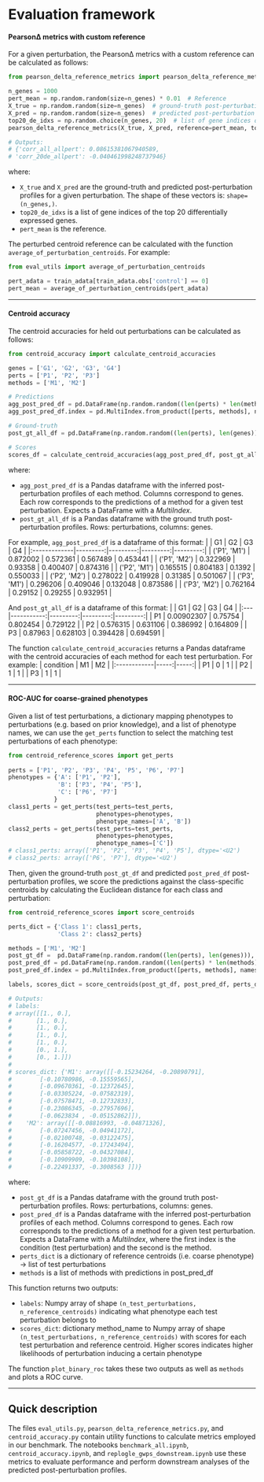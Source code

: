 # Evaluation framework

#### PearsonΔ metrics with custom reference

For a given perturbation, the PearsonΔ metrics with a custom reference can be calculated as follows:
```python
from pearson_delta_reference_metrics import pearson_delta_reference_metrics

n_genes = 1000
pert_mean = np.random.random(size=n_genes) * 0.01  # Reference
X_true = np.random.random(size=n_genes)  # ground-truth post-perturbation profiles for a given perturbation, shape=(n_genes,).
X_pred = np.random.random(size=n_genes)  # predicted post-perturbation profiles for a given perturbation, shape=(n_genes,).
top20_de_idxs = np.random.choice(n_genes, 20)  # list of gene indices of the top 20 differentially expressed genes.
pearson_delta_reference_metrics(X_true, X_pred, reference=pert_mean, top20_de_idxs=top20_de_idxs)

# Outputs:
# {'corr_all_allpert': 0.08615381067940589,
# 'corr_20de_allpert': -0.040461998248737946}
```
where:
* `X_true` and `X_pred` are the ground-truth and predicted post-perturbation profiles for a given perturbation. The shape of these vectors is: `shape=(n_genes,)`.
* `top20_de_idxs` is a list of gene indices of the top 20 differentially expressed genes.
* `pert_mean` is the reference.

The perturbed centroid reference can be calculated with the function `average_of_perturbation_centroids`. For example:
```python
from eval_utils import average_of_perturbation_centroids

pert_adata = train_adata[train_adata.obs['control'] == 0]
pert_mean = average_of_perturbation_centroids(pert_adata)
```

---

#### Centroid accuracy

The centroid accuracies for held out perturbations can be calculated as follows:
```python
from centroid_accuracy import calculate_centroid_accuracies

genes = ['G1', 'G2', 'G3', 'G4']
perts = ['P1', 'P2', 'P3']
methods = ['M1', 'M2']

# Predictions
agg_post_pred_df = pd.DataFrame(np.random.random((len(perts) * len(methods), len(genes))), columns=genes)
agg_post_pred_df.index = pd.MultiIndex.from_product([perts, methods], names=['condition', 'method'])

# Ground-truth
post_gt_all_df = pd.DataFrame(np.random.random((len(perts), len(genes))), index=perts, columns=genes)

# Scores
scores_df = calculate_centroid_accuracies(agg_post_pred_df, post_gt_all_df)
```
where:
* `agg_post_pred_df` is a Pandas dataframe with the inferred post-perturbation profiles of each method. Columns correspond to genes. Each row corresponds to the predictions of a method for a given test perturbation. Expects a DataFrame with a _MultiIndex_.
* `post_gt_all_df` is a Pandas dataframe with the ground truth post-perturbation profiles. Rows: perturbations, columns: genes.

For example, `agg_post_pred_df` is a dataframe of this format:
|              |       G1 |       G2 |       G3 |       G4 |
|:-------------|---------:|---------:|---------:|---------:|
| ('P1', 'M1') | 0.872002 | 0.572361 | 0.567489 | 0.453441 |
| ('P1', 'M2') | 0.322969 | 0.93358  | 0.400407 | 0.874316 |
| ('P2', 'M1') | 0.165515 | 0.804183 | 0.1392   | 0.550033 |
| ('P2', 'M2') | 0.278022 | 0.419928 | 0.31385  | 0.501067 |
| ('P3', 'M1') | 0.296206 | 0.409046 | 0.132048 | 0.873586 |
| ('P3', 'M2') | 0.762164 | 0.29152  | 0.29255  | 0.932951 |

And `post_gt_all_df` is  a dataframe of this format:
|    |         G1 |       G2 |       G3 |       G4 |
|:---|-----------:|---------:|---------:|---------:|
| P1 | 0.00902307 | 0.75754  | 0.802454 | 0.729122 |
| P2 | 0.576315   | 0.631106 | 0.386992 | 0.164809 |
| P3 | 0.87963    | 0.628103 | 0.394428 | 0.694591 |

The function `calculate_centroid_accuracies` returns a Pandas dataframe with the centroid accuracies of each method for each test perturbation. For example:
| condition   |   M1 |   M2 |
|:------------|-----:|-----:|
| P1          |    0 |    1 |
| P2          |    1 |    1 |
| P3          |    1 |    1 |

---

#### ROC-AUC for coarse-grained phenotypes
Given a list of test perturbations, a dictionary mapping phenotypes to perturbations (e.g. based on prior knowledge), and a list of phenotype names, we can use the `get_perts` function to select the matching test perturbations of each phenotype:
```python
from centroid_reference_scores import get_perts
 
perts = ['P1', 'P2', 'P3', 'P4', 'P5', 'P6', 'P7']
phenotypes = {'A': ['P1', 'P2'],
              'B': ['P3', 'P4', 'P5'],
              'C': ['P6', 'P7']
             }
class1_perts = get_perts(test_perts=test_perts,
                         phenotypes=phenotypes, 
                         phenotype_names=['A', 'B'])
class2_perts = get_perts(test_perts=test_perts,
                         phenotypes=phenotypes, 
                         phenotype_names=['C'])
# class1_perts: array(['P1', 'P2', 'P3', 'P4', 'P5'], dtype='<U2')
# class2_perts: array(['P6', 'P7'], dtype='<U2')
```

Then, given the ground-truth `post_gt_df` and predicted `post_pred_df` post-perturbation profiles, we score the predictions against the class-specific centroids by calculating the Euclidean distance for each class and perturbation:

```python
from centroid_reference_scores import score_centroids

perts_dict = {'Class 1': class1_perts,
              'Class 2': class2_perts}

methods = ['M1', 'M2']
post_gt_df =  pd.DataFrame(np.random.random((len(perts), len(genes))), index=perts, columns=genes)
post_pred_df = pd.DataFrame(np.random.random((len(perts) * len(methods), len(genes))), columns=genes)
post_pred_df.index = pd.MultiIndex.from_product([perts, methods], names=['condition', 'method'])

labels, scores_dict = score_centroids(post_gt_df, post_pred_df, perts_dict, methods=methods)

# Outputs:
# labels:
# array([[1., 0.],
#       [1., 0.],
#       [1., 0.],
#       [1., 0.],
#       [1., 0.],
#       [0., 1.],
#       [0., 1.]])
#
# scores_dict: {'M1': array([[-0.15234264, -0.20890791],
#        [-0.10780986, -0.15559565],
#        [-0.09670361, -0.12372645],
#        [-0.03305224, -0.07582319],
#        [-0.07578471, -0.12732833],
#        [-0.23086345, -0.27957696],
#        [-0.0623834 , -0.05152862]]),
#    'M2': array([[-0.08816993, -0.04871326],
#        [-0.07247456, -0.04941172],
#        [-0.02100748, -0.03122475],
#        [-0.16204577, -0.17243494],
#        [-0.05858722, -0.04327084],
#        [-0.10909909, -0.10398108],
#        [-0.22491337, -0.3008563 ]])}
```

where:
* `post_gt_df` is a Pandas dataframe with the ground truth post-perturbation profiles. Rows: perturbations, columns: genes.
* `post_pred_df` is a Pandas dataframe with the inferred post-perturbation profiles of each method. Columns correspond to genes. Each row corresponds to the predictions of a method for a given test perturbation. Expects a DataFrame with a _MultiIndex_, where the first index is the condition (test perturbation) and the second is the method.
* `perts_dict` is a dictionary of reference centroids (i.e. coarse phenotype) -> list of test perturbations
* `methods` is a list of methods with predictions in post_pred_df

This function returns two outputs:
* `labels`: Numpy array of shape `(n_test_perturbations, n_reference_centroids)` indicating what phenotype each test perturbation belongs to
* `scores_dict`: dictionary method_name to Numpy array of shape `(n_test_perturbations, n_reference_centroids)` with scores for each test perturbation and reference centroid. Higher scores indicates higher likelihoods of perturbation inducing a certain phenotype

The function `plot_binary_roc` takes these two outputs as well as `methods` and plots a ROC curve.

---
## Quick description

The files `eval_utils.py`, `pearson_delta_reference_metrics.py`, and `centroid_accuracy.py` contain utility functions to calculate metrics employed in our benchmark. The notebooks `benchmark_all.ipynb`, `centroid_accuracy.ipynb`, and `replogle_gwps_downstream.ipynb` use these metrics to evaluate performance and perform downstream analyses of the predicted post-perturbation profiles.

